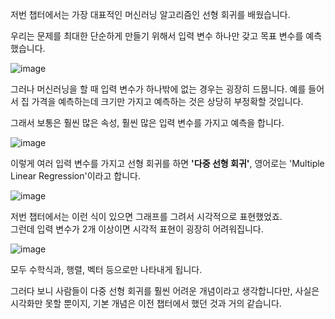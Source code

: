 저번 챕터에서는 가장 대표적인 머신러닝 알고리즘인 선형 회귀를 배웠습니다.

우리는 문제를 최대한 단순하게 만들기 위해서 입력 변수 하나만 갖고 목표 변수를 예측했습니다.

![image](https://user-images.githubusercontent.com/64893709/122892363-4a414c00-d380-11eb-92ea-c23f1e423494.png)

그러나 머신러닝을 할 때 입력 변수가 하나밖에 없는 경우는 굉장히 드뭅니다.
예를 들어서 집 가격을 예측하는데 크기만 가지고 예측하는 것은 상당히 부정확할 것입니다.

그래서 보통은 훨씬 많은 속성, 훨씬 많은 입력 변수를 가지고 예측을 합니다.

![image](https://user-images.githubusercontent.com/64893709/122892493-65ac5700-d380-11eb-9431-b1fe828d83bc.png)

이렇게 여러 입력 변수를 가지고 선형 회귀를 하면 **'다중 선형 회귀'**, 영어로는 'Multiple Linear Regression'이라고 합니다.

![image](https://user-images.githubusercontent.com/64893709/122892546-7230af80-d380-11eb-80a6-38d5448cfd3f.png)

저번 챕터에서는 이런 식이 있으면 그래프를 그려서 시각적으로 표현했었죠.   
그런데 입력 변수가 2개 이상이면 시각적 표현이 굉장히 어려워집니다.

![image](https://user-images.githubusercontent.com/64893709/122892670-8d9bba80-d380-11eb-91d9-b4e6014af128.png)

모두 수학식과, 행렬, 벡터 등으로만 나타내게 됩니다.

그러다 보니 사람들이 다중 선형 회귀를 훨씬 어려운 개념이라고 생각합니다만,
사실은 시각화만 못할 뿐이지, 기본 개념은 이전 챕터에서 했던 것과 거의 같습니다.
